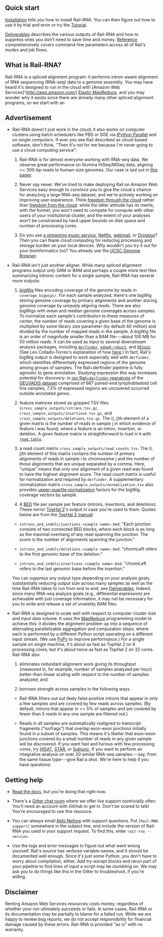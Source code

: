 ## Quick start

[Installation](installation.md) tells you how to install Rail-RNA. You can then figure out how to use it by trial and error or try the [Tutorial](tutorial.md).

[Deliverables](deliverables.md) describes the various outputs of Rail-RNA and how to suppress ones you don't need to save time and money. [Reference](reference.md) comprehensively covers command-line parameters across all of Rail's modes and job flows.

## What is Rail-RNA?

Rail-RNA is a spliced alignment program: it performs intron-aware alignment of RNA sequencing (RNA-seq) data to a genome assembly. You may have heard it's designed to run in the cloud with [Amazon Web Services]'(http://aws.amazon.com/) [Elastic MapReduce](http://aws.amazon.com/elasticmapreduce/), and you may wonder why it exists since there are already many other spliced alignment programs, so we start with an

## Advertisement

* Rail-RNA doesn't just work in the cloud; it also works on computer clusters using batch schedulers like PBS or SGE via [IPython Parallel](http://ipython.org/ipython-doc/dev/parallel/) and on single computers. If ever you see Rail described as cloud-based software, don't think, "Then it's not for me because I'm never going to use a cloud computing service":

  1. Rail-RNA is for almost everyone working with RNA-seq data. We observe great performance on Illumina HiSeq/MiSeq data, aligning <= 300-bp reads to human-size genomes. Our case is laid out in [this paper](http://biorxiv.org/content/early/2015/05/07/019067).

  2. Never say never. We've tried to make deploying Rail on Amazon Web Services easy enough to convince you to give the cloud a chance for analyzing a large RNA-seq dataset, and we're actively working on improving user experience. Think [freedom through the cloud](http://cloudman.irb.hr/) rather than [freedom from the cloud](https://liorpachter.wordpress.com/2015/05/10/near-optimal-rna-seq-quantification-with-kallisto/): while the latter attitude has its merits, with the former, you won't need to compete for compute with other users of your institutional cluster, and the extent of your analyses won't be constrained by hard upper bounds on disk space and number of processing cores.

  3. Do you use [a streaming music service](https://en.wikipedia.org/wiki/Beats_Music), [Netflix](http://www.amazon.com/Prime-Instant-Video/b?node=2676882011), [webmail](https://en.wikipedia.org/wiki/Webmail#Early_implementations), or [Dropbox](https://dl.dropboxusercontent.com/u/27532820/app.html)? Then you can thank cloud computing for reducing processing and storage burden on your local devices. Why wouldn't you try it out for your bioinformatics too? You already use the [UCSC Genome Browser](http://www.ncbi.nlm.nih.gov/pmc/articles/PMC2834533/).

* Rail-RNA isn't just another aligner. While many spliced alignment programs output only SAM or BAM and perhaps a couple more text files summarizing intronic content for a single sample, Rail-RNA has several more outputs:

  1. [bigWig](http://genome.ucsc.edu/goldenpath/help/bigWig.html) files encoding coverage of the genome by reads in `coverage_bigwigs/`. For each sample analyzed, there's one bigWig storing genome coverage by primary alignments and another storing genome coverage by uniquely aligning reads. There are also bigWigs with mean and median genome coverages across samples. To normalize each sample's contribution to these measures of center, the number of reads covering a given base of the genome is multiplied by some library size parameter (by default 40 million) and divided by the number of mapped reads in the sample. A bigWig file is an order of magnitude smaller than a BAM file---about 100 MB for 50 million reads. It can be used as input to several downstream analysis packages, including [`derfinder`](http://bioconductor.org/packages/release/bioc/html/derfinder.html), [`edgeR-robust`](http://bioconductor.org/packages/release/bioc/html/edgeR.html), and [`DESeq2`](http://bioconductor.org/packages/release/bioc/html/DESeq.html). (See Leo Collado-Torres's explanation of how [here](http://lcolladotor.github.io/protocols/bigwig_DEanalysis/).) In fact, Rail's bigWig output is designed to work especially well with `derfinder`, which identifies differentially expressed regions of the genome among groups of samples. The Rail+derfinder pipeline is fully agnostic to gene annotation. Studying expression this way increases potential for discovery: in [our Rail+`derfinder` reanalysis](http://biorxiv.org/content/early/2015/05/07/019067) of the [GEUVADIS dataset](http://www.geuvadis.org) comprised of 667 paired-end lymphoblastoid cell line samples, 7.3% of expressed regions we uncovered occurred outside annotated genes.

  2. feature matrices stored as gzipped TSV files (`cross_sample_outputs/introns.tsv.gz`, `cross_sample_outputs/insertions.tsv.gz`, and `cross_sample_outputs/deletions.tsv.gz`. The (i, j)th element of a given matrix is the number of reads in sample j in which evidence of feature i was found, where a feature is an intron, insertion, or deletion. A given feature matrix is straightforward to load in `R` with [`read.table`](https://stat.ethz.ch/R-manual/R-devel/library/utils/html/read.table.html).

  3. a read count matrix `cross_sample_outputs/read_counts.tsv`. The (i, j)th element of this matrix contains the number of primary alignments of reads in sample i to chromosome j and the number of those alignments that are unique separated by a comma. Here, "unique" means that only one alignment of a given read was found to have the highest alignment score. The read count matrix is useful for normalization and required by `derfinder`. A supplementary normalization matrix `cross_sample_outputs/normalization.tsv` also provides [upper-quartile normalization](http://www.biomedcentral.com/1471-2105/11/94) factors for the bigWig coverage vectors by sample.

  4) A [BED](http://genome.ucsc.edu/FAQ/FAQformat.html#format1) file per sample per feature (introns, insertions, and deletions). These mirror [TopHat 2](https://ccb.jhu.edu/software/tophat/index.shtml)'s output in case you're used to them. Quotes below are from the [TopHat 2 manual](https://ccb.jhu.edu/software/tophat/manual.shtml): 

    * `introns_and_indels/junctions.<sample name>.bed`: "Each junction consists of two connected BED blocks, where each block is as long as the maximal overhang of any read spanning the junction. The score is the number of alignments spanning the junction."

    * `introns_and_indels/deletions.<sample name>.bed`: "chromLeft refers to the first genomic base of the deletion."

    * `introns_and_indels/insertions.<sample name>.bed`: "chromLeft refers to the last genomic base before the insertion."

  You can suppress any output type depending on your analysis goals, substantially reducing output size across many samples as well as the time Rail-RNA takes to run from end to end; see [Deliverables](deliverables.md). Indeed, since many RNA-seq analysis goals (e.g., differential expression) are achievable with just coverage information, it may not be necessary for you to write and release a set of unwieldy BAM files.

* Rail-RNA is designed to scale well with respect to computer cluster size and input data volume. It uses the [MapReduce](http://static.googleusercontent.com/media/research.google.com/en//archive/mapreduce-osdi04.pdf) programming model to achieve this: it divides the alignment problem up into a sequence of alternating parallelizable aggregation and computation steps, where each is performed by a different Python script operating on a different input stream. (We use [PyPy](http://pypy.org/) to improve performance.) For a single sample on single machine, it's about as fast as TopHat 2 on 8 processing cores, but it's about twice as fast as TopHat 2 on 32 cores. Rail-RNA also

  1. eliminates redundant alignment work giving its throughput (measured in, for example, number of samples analyzed per hour) better-than-linear scaling with respect to the number of samples analyzed; and

  2. borrows strength across samples in the following ways.

    * Rail-RNA filters out out likely false positive introns that appear in only a few samples and are covered by few reads across samples. (By default, introns that appear in <= 5% of samples and are covered by fewer than 5 reads in any one sample are filtered out.)

    * Reads in all samples are automatically realigned to transcript fragments ("isofrags") that overlap exon-exon junctions initially found in a subset of samples. This means it's likelier that exon-exon junctions covered by a small number of reads in any given sample will be discovered.
If you want fast and furious with few processing cores, try [HISAT](https://ccb.jhu.edu/software/hisat/index.shtml), [STAR](https://github.com/alexdobin/STAR), or [Subjunc](http://subread.sourceforge.net/). If you want to perform an integrative analysis on over 20 similar RNA-seq samples---say, from the same tissue type---give Rail a shot. We're here to help if you have questions:

## Getting help

* [Read the docs](https://en.wikipedia.org/wiki/RTFM), but you're doing that right now.

* There's a [Gitter chat room](https://gitter.im/nellore/rail) where we offer live support nontrivially often. You'll need an account with GitHub to get in. Don't be scared to talk! You're encouraged to use this resource.

* You can always email [Abhi Nellore](mailto:anellore@gmail.com) with support questions. Put `[Rail-RNA support]` somewhere in the subject line, and include the version of Rail-RNA you used in your support request. To find this, enter `rail-rna --version`.

* Use the logs and error messages to figure out what went wrong yourself. Rail's source has verbose variable names, and it should be documented well enough. Since it's just some Python, you don't have to worry about compilation, either. Add try-except blocks and rerun part of your pipeline to find lines of input a script may be stumbling on. We may ask you to do things like this in the Gitter to troubleshoot, if you're willing.

## Disclaimer

Renting Amazon Web Services resources costs money, regardless of whether your run ultimately succeeds or fails. In some cases, Rail-RNA or its documentation may be partially to blame for a failed run. While we are happy to review bug reports, we do not accept responsibility for financial damage caused by these errors. Rail-RNA is provided "as is" with no warranty.